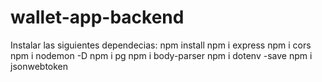 # wallet-app-backend

Instalar las siguientes dependecias:
npm install
npm i express
npm i cors
npm i nodemon -D
npm i pg
npm i body-parser
npm i dotenv -save
npm i jsonwebtoken